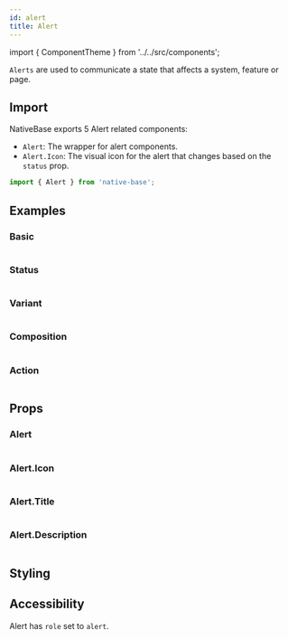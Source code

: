 ```yaml
---
id: alert
title: Alert
---
```


import { ComponentTheme } from '../../src/components';

`Alerts` are used to communicate a state that affects a system, feature or page.

## Import

NativeBase exports 5 Alert related components:

- `Alert`: The wrapper for alert components.
- `Alert.Icon`: The visual icon for the alert that changes based on the `status` prop.
  <!-- - `Alert.Title`: The title of the alert to be announced by screen readers. -->
  <!-- - `Alert.Description`: The description of the alert to be announced by screen readers. -->

```jsx
import { Alert } from 'native-base';
```

## Examples

### Basic

```ComponentSnackPlayer path=composites,Alert,usage.tsx

```

### Status

```ComponentSnackPlayer path=composites,Alert,status.tsx

```

### Variant

```ComponentSnackPlayer path=composites,Alert,variant.tsx

```

### Composition

```ComponentSnackPlayer path=composites,Alert,composition.tsx

```

### Action

```ComponentSnackPlayer path=composites,Alert,action.tsx

```

## Props

### Alert

```ComponentPropTable path=composites,Alert,Alert.tsx

```

### Alert.Icon

```ComponentPropTable path=composites,Alert,AlertIcon.tsx

```

### Alert.Title

```ComponentPropTable path=composites,Alert,AlertTitle.tsx

```

### Alert.Description

```ComponentPropTable path=composites,Alert,AlertDescription.tsx

```

## Styling

<ComponentTheme name="alert" />

## Accessibility

Alert has `role` set to `alert`.
